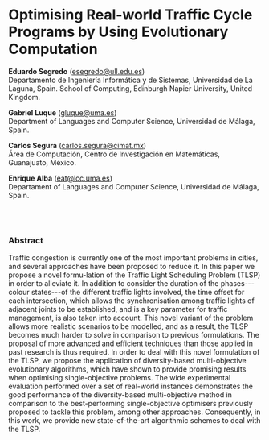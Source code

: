 # Optimising Real-world Traffic Cycle Programs by Using Evolutionary Computation

**Eduardo Segredo** (esegredo@ull.edu.es) </br>
Departamento de Ingeniería Informática y de Sistemas, Universidad de La Laguna, Spain.
School of Computing, Edinburgh Napier University, United Kingdom.

**Gabriel Luque** (gluque@uma.es) </br>
Department of Languages and Computer Science, Universidad de Málaga, Spain.

**Carlos Segura** (carlos.segura@cimat.mx) </br>
Área de Computación, Centro de Investigación en Matemáticas, Guanajuato, México.

**Enrique Alba** (eat@lcc.uma.es) </br>
Departament of Languages and Computer Science, Universidad de Málaga, Spain.

</br></br>
### Abstract

Traffic congestion is currently one of the most important problems in cities, and several approaches have been proposed to reduce it. In this paper we propose a novel formu-lation of the Traffic Light Scheduling Problem (TLSP) in order to alleviate it. In addition to consider the duration of the phases---colour states---of the different traffic lights involved, the time offset for each intersection, which allows the synchronisation among traffic lights of adjacent joints to be established, and is a key parameter for traffic management, is also taken into account. This novel variant of the problem allows more realistic scenarios to be modelled, and as a result, the TLSP becomes much harder to solve in comparison to previous formulations. The proposal of more advanced and efficient techniques than those applied in past research is thus required.  In order to deal with this novel formulation of the TLSP, we propose the application of diversity-based multi-objective evolutionary algorithms, which have shown to provide promising results when optimising single-objective problems. The wide experimental evaluation performed over a set of real-world instances demonstrates the good performance of the diversity-based multi-objective method in comparison to the best-performing single-objective optimisers previously proposed to tackle this problem, among other approaches. Consequently, in this work, we provide new state-of-the-art algorithmic schemes to deal with the TLSP.
